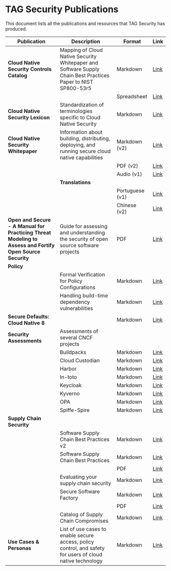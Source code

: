 # TAG Security Publications

This document lists all the publications and resources that TAG Security has produced.

| Publication | Description | Format | Link |
|-------------|--------------|--------|------|
| **Cloud Native Security Controls Catalog** | Mapping of Cloud Native Security Whitepaper and Software Supply Chain Best Practices Paper to NIST SP800-53r5 | Markdown | [Link](/community/working-groups/controls/phase-one-announcement.md) |
| | | Spreadsheet | [Link](https://docs.google.com/spreadsheets/d/1GUohOTlLw9FKUQ3O23X7ypvJLXN-B3veJGe6YE6JYfU/edit?usp=sharing) |
| **Cloud Native Security Lexicon** | Standardization of terminologies specific to Cloud Native Security | Markdown | [Link](/publications/security-lexicon/cloud-native-security-lexicon.md) |
| **Cloud Native Security Whitepaper** | Information about building, distributing, deploying, and running secure cloud native capabilities | Markdown (v2) | [Link](/publications/security-whitepaper/v2/cloud-native-security-whitepaper.md) |
| | | PDF (v2) | [Link](/publications/security-whitepaper/v2/CNCF_cloud-native-security-whitepaper-May2022-v2.pdf) |
| | | Audio (v1) | [Link](https://soundcloud.com/user-769472014/sets/cncf-tag-security-cloud-native-security-whitepaper-version-v1) |
| | **Translations** | | |
| | | Portuguese (v1) | [Link](/publications/security-whitepaper/v1/cloud-native-security-whitepaper-brazilian-portugese.md) |
| | | Chinese (v2) | [Link](/publications/security-whitepaper/v2/CNCF_cloud-native-security-whitepaper-cn-Sept2023-v2.pdf) |
| **Open and Secure - A Manual for Practicing Threat Modeling to Assess and Fortify Open Source Security** | Guide for assessing and understanding the security of open source software projects | PDF | [Link](/community/assessments/Open_and_Secure.pdf) |
| **Policy** | | | |
| | Formal Verification for Policy Configurations | Markdown | [Link](/community/working-groups/archive/policy/overview-policy-formal-verification.md) |
| | Handling build-time dependency vulnerabilities | Markdown | [Link](/community/working-groups/archive/policy/overview-policy-build-time-dependency-vulns.md) |
| **Secure Defaults: Cloud Native 8** | | Markdown | [Link](/publications/security-whitepaper/secure-defaults-cloud-native-8.md) |
| **Security Assessments** | Assessments of several CNCF projects | | |
| | Buildpacks | Markdown | [Link](/community/assessments/projects/buildpacks) |
| | Cloud Custodian | Markdown | [Link](/community/assessments/projects/custodian) |
| | Harbor | Markdown | [Link](/community/assessments/projects/harbor) |
| | In-toto | Markdown | [Link](/community/assessments/projects/in-toto) |
| | Keycloak | Markdown | [Link](/community/assessments/projects/keycloak) |
| | Kyverno | Markdown | [Link](/community/assessments/projects/kyverno) |
| | OPA | Markdown | [Link](/community/assessments/projects/opa) |
| | Spiffe-Spire | Markdown | [Link](/community/assessments/projects/spiffe-spire) |
| **Supply Chain Security** | | | |
| | Software Supply Chain Best Practices v2 | Markdown | [Link](/community/working-groups/supply-chain-security/supply-chain-security-paper-v2/SSCBPv2.md) |
| | Software Supply Chain Best Practices | Markdown | [Link](/community/working-groups/supply-chain-security/supply-chain-security-paper/sscsp.md) |
| | | PDF | [Link](/community/working-groups/supply-chain-security/supply-chain-security-paper/CNCF_SSCP_v1.pdf) |
| | Evaluating your supply chain security | Markdown | [Link](/community/working-groups/supply-chain-security/supply-chain-security-paper/secure-supply-chain-assessment.md) |
| | Secure Software Factory | Markdown | [Link](/community/working-groups/supply-chain-security/secure-software-factory/secure-software-factory.md) |
| | | PDF | [Link](/community/working-groups/supply-chain-security/secure-software-factory/Secure_Software_Factory_Whitepaper.pdf) |
| | Catalog of Supply Chain Compromises | Markdown | [Link](/community/catalog/compromises) |
| **Use Cases & Personas** | List of use cases to enable secure access, policy control, and safety for users of cloud native technology | Markdown | [Link](/publications/usecase-personas/README.md) |
